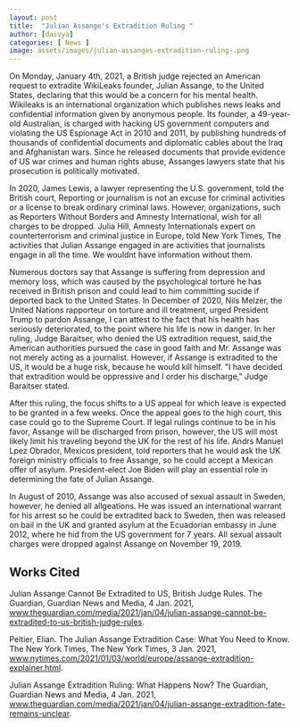 ```yaml
---
layout: post
title:  "Julian Assange's Extradition Ruling "
author: [daivya]
categories: [ News ]
image: assets/images/julian-assanges-extradition-ruling-.png
---
```


On Monday, January 4th, 2021, a British judge rejected an American request to extradite WikiLeaks founder, Julian Assange, to the United States, declaring that this would be a concern for his mental health. Wikileaks is an international organization which publishes news leaks and confidential information given by anonymous people. Its founder, a 49-year-old Australian, is charged with hacking US government computers and violating the US Espionage Act in 2010 and 2011, by publishing hundreds of thousands of confidential documents and diplomatic cables about the Iraq and Afghanistan wars. Since he released documents that provide evidence of US war crimes and human rights abuse, Assanges lawyers state that his prosecution is politically motivated. 

In 2020, James Lewis, a lawyer representing the U.S. government, told the British court, Reporting or journalism is not an excuse for criminal activities or a license to break ordinary criminal laws. However, organizations, such as Reporters Without Borders and Amnesty International, wish for all charges to be dropped. Julia Hill, Amnesty Internationals expert on counterterrorism and criminal justice in Europe, told New York Times, The activities that Julian Assange engaged in are activities that journalists engage in all the time. We wouldnt have information without them. 

Numerous doctors say that Assange is suffering from depression and memory loss, which was caused by the psychological torture he has received in British prison and could lead to him committing sucide if deported back to the United States. In December of 2020, Nils Melzer, the United Nations rapporteur on torture and ill treatment, urged President Trump to pardon Assange, I can attest to the fact that his health has seriously deteriorated, to the point where his life is now in danger. In her ruling, Judge Baraitser, who denied the US extradition request, said,the American authorities pursued the case in good faith and Mr. Assange was not merely acting as a journalist. However, if Assange is extradited to the US, it would be a huge risk, because he would kill himself. "I have decided that extradition would be oppressive and I order his discharge," Judge Baraitser stated. 

After this ruling, the focus shifts to a US appeal for which leave is expected to be granted in a few weeks. Once the appeal goes to the high court, this case could go to the Supreme Court. If legal rulings continue to be in his favor, Assange will be discharged from prison, however, the US will most likely limit his traveling beyond the UK for the rest of his life. Andrs Manuel Lpez Obrador, Mexicos president, told reporters that he would ask the UK foreign ministry officials to free Assange, so he could accept a Mexican offer of asylum. President-elect Joe Biden will play an essential role in determining the fate of Julian Assange. 

In August of 2010, Assange was also accused of sexual assault in Sweden, however, he denied all allgeations. He was issued an international warrant for his arrest so he could be extradited back to Sweden, then was released on bail in the UK and granted asylum at the Ecuadorian embassy in June 2012, where he hid from the US government for 7 years. All sexual assault charges were dropped against Assange on November 19, 2019. 

## Works Cited 

Julian Assange Cannot Be Extradited to US, British Judge Rules. The Guardian, Guardian News and Media, 4 Jan. 2021, www.theguardian.com/media/2021/jan/04/julian-assange-cannot-be-extradited-to-us-british-judge-rules. 

Peltier, Elian. The Julian Assange Extradition Case: What You Need to Know. The New York Times, The New York Times, 3 Jan. 2021, www.nytimes.com/2021/01/03/world/europe/assange-extradition-explainer.html. 

Julian Assange Extradition Ruling: What Happens Now? The Guardian, Guardian News and Media, 4 Jan. 2021, www.theguardian.com/media/2021/jan/04/julian-assange-extradition-fate-remains-unclear. 


